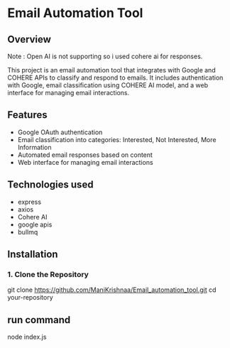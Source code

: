 # Email Automation Tool

## Overview
Note : Open AI is not supporting so i used cohere ai for responses.

This project is an email automation tool that integrates with Google and COHERE APIs to classify and respond to emails. It includes authentication with Google, email classification using COHERE AI model, and a web interface for managing email interactions.

## Features

- Google OAuth authentication
- Email classification into categories: Interested, Not Interested, More Information
- Automated email responses based on content
- Web interface for managing email interactions

## Technologies used

- express
- axios
- Cohere AI
- google apis
- bullmq

## Installation

### 1. Clone the Repository
git clone https://github.com/ManiKrishnaa/Email_automation_tool.git
cd your-repository 

## run command
node index.js
